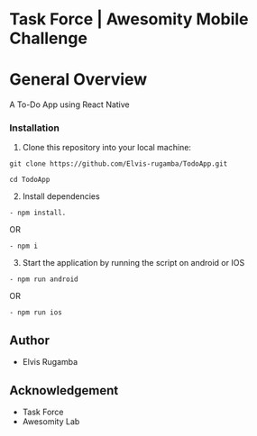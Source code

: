 # Task Force | Awesomity Mobile Challenge

# General Overview
A To-Do App using React Native

### Installation
1. Clone this repository into your local machine:

```
git clone https://github.com/Elvis-rugamba/TodoApp.git
```
```
cd TodoApp
```
2. Install dependencies 
```
- npm install.
```
 OR
```
- npm i
```
3. Start the application by running the script on android or IOS

```
- npm run android
``` 
OR
```
- npm run ios
``` 

## Author

- Elvis Rugamba

## Acknowledgement

- Task Force
- Awesomity Lab

